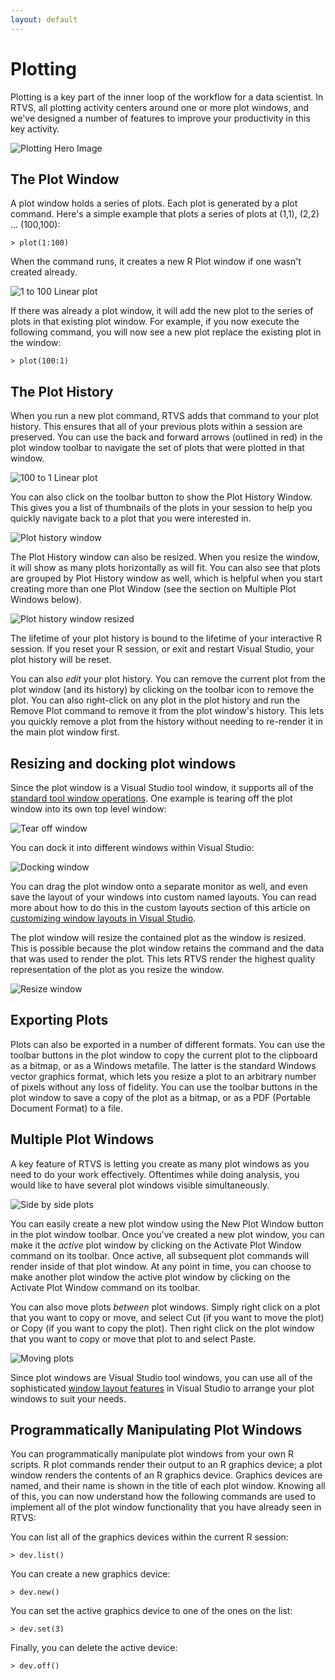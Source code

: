 ```yaml
---
layout: default
---
```


# Plotting

Plotting is a key part of the inner loop of the workflow for a data scientist.
In RTVS, all plotting activity centers around one or more plot windows, and
we've designed a number of features to improve your productivity in this key
activity.

![Plotting Hero Image](./media/plotting-hero-image.png)

## The Plot Window

A plot window holds a series of plots. Each plot is generated by a plot command.
Here's a simple example that plots a series of plots at (1,1), (2,2) ...
(100,100):

`> plot(1:100)`

When the command runs, it creates a new R Plot window if one wasn't created
already. 

![1 to 100 Linear plot](./media/plotting-1to100.png)

If there was already a plot window, it will add the new plot to the
series of plots in that existing plot window. For example, if you now execute
the following command, you will now see a new plot replace the existing plot in the window:
 
`> plot(100:1)`

## The Plot History

When you run a new plot command, RTVS adds that command to your plot history.
This ensures that all of your previous plots within a session are preserved.
You can use the back and forward arrows (outlined in red) in the plot window
toolbar to navigate the set of plots that were plotted in that window.

![100 to 1 Linear plot](./media/plotting-100to1.png)

You can also click on the toolbar button to show the Plot History Window. This
gives you a list of thumbnails of the plots in your session to help you quickly
navigate back to a plot that you were interested in.

![Plot history window](./media/plotting-plot-history-window.png)

The Plot History window can also be resized. When you resize the window, it will
show as many plots horizontally as will fit. You can also see that plots are
grouped by Plot History window as well, which is helpful when you start creating
more than one Plot Window (see the section on Multiple Plot Windows below).

![Plot history window resized](./media/plotting-plot-history-window-resized.png)

The lifetime of your plot history is bound to the lifetime of your interactive R
session. If you reset your R session, or exit and restart Visual Studio, your
plot history will be reset.

You can also _edit_ your plot history. You can remove the current plot from the
plot window (and its history) by clicking on the toolbar icon to remove the
plot. You can also right-click on any plot in the plot history and run the
Remove Plot command to remove it from the plot window's history. This lets you
quickly remove a plot from the history without needing to re-render it in the
main plot window first. 

## Resizing and docking plot windows

Since the plot window is a Visual Studio tool window, it supports all of the
[standard tool window
operations](https://msdn.microsoft.com/en-us/library/4k7zyeba.aspx). One example
is tearing off the plot window into its own top level window:

![Tear off window](./media/RTVS-plotting-tear-off-window.png)
 
You can dock it into different windows within Visual Studio:

![Docking window](./media/RTVS-plotting-dock-window.png)
 
You can drag the plot window onto a separate monitor as well, and even save the
layout of your windows into custom named layouts. You can read more about how to
do this in the custom layouts section of this article on [customizing window
layouts in Visual
Studio](https://msdn.microsoft.com/en-us/library/4k7zyeba.aspx).

The plot window will resize the contained plot as the window is resized. This is
possible because the plot window retains the command and the data that was
used to render the plot. This lets RTVS render the highest quality
representation of the plot as you resize the window. 

![Resize window](./media/RTVS-plotting-resize-window.png)

## Exporting Plots

Plots can also be exported in a number of different formats. You can use the
toolbar buttons in the plot window to copy the current plot to the clipboard as
a bitmap, or as a Windows metafile. The latter is the standard Windows vector
graphics format, which lets you resize a plot to an arbitrary number of pixels
without any loss of fidelity. You can use the toolbar buttons in the plot window
to save a copy of the plot as a bitmap, or as a PDF (Portable Document Format)
to a file. 

## Multiple Plot Windows

A key feature of RTVS is letting you create as many plot windows as you need to
do your work effectively. Oftentimes while doing analysis, you would like to
have several plot windows visible simultaneously. 

![Side by side plots](./media/plotting-side-by-side.png)

You can easily create a new plot window using the New Plot Window button in the
plot window toolbar. Once you've created a new plot window, you can make it the
_active_ plot window by clicking on the Activate Plot Window command on its
toolbar. Once active, all subsequent plot commands will render inside of that
plot window. At any point in time, you can choose to make another plot window
the active plot window by clicking on the Activate Plot Window command on its
toolbar.

You can also move plots _between_ plot windows. Simply right click on a plot
that you want to copy or move, and select Cut (if you want to move the plot) or
Copy (if you want to copy the plot). Then right click on the plot window that
you want to copy or move that plot to and select Paste.

![Moving plots](./media/plotting-move-plots.png)

Since plot windows are Visual Studio tool windows, you can use all of the
sophisticated [window layout
features](https://msdn.microsoft.com/en-us/library/4k7zyeba.aspx) in Visual
Studio to arrange your plot windows to suit your needs.

## Programmatically Manipulating Plot Windows

You can programmatically manipulate plot windows from your own R scripts. R plot
commands render their output to an R graphics device; a plot window renders the
contents of an R graphics device. Graphics devices are named, and their name is
shown in the title of each plot window. Knowing all of this, you can now
understand how the following commands are used to implement all of the plot
window functionality that you have already seen in RTVS:

You can list all of the graphics devices within the current R session:

`> dev.list()`

You can create a new graphics device:

`> dev.new()`

You can set the active graphics device to one of the ones on the list:

`> dev.set(3)`

Finally, you can delete the active device:

`> dev.off()`

